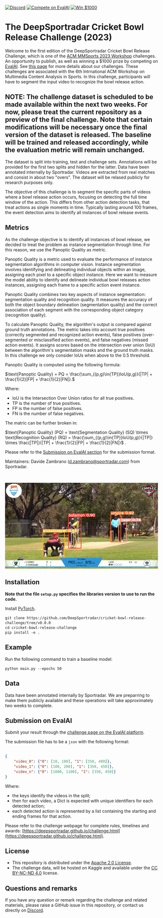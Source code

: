 [![Discord](https://badgen.net/badge/icon/discord?icon=discord&label)](https://discord.gg/JvMQgMkpkm)
[![Compete on EvalAI](https://badgen.net/badge/compete%20on/EvalAI/blue)](https://eval.ai/web/challenges/challenge-page/2077/overview)
[![Win $1000](https://badgen.net/badge/win/%241%2C000.00/yellow)](http://mmsports.multimedia-computing.de/mmsports2023/challenge.html)

# The DeepSportradar Cricket Bowl Release Challenge (2023)


Welcome to the first edition of the DeepSportradar Cricket Bowl Release Challenge, which is one of the [ACM MMSports 2023 Workshop](http://mmsports.multimedia-computing.de/mmsports2023/index.html) challenges. 
An opportunity to publish, as well as winning a $1000 prize by competing on [EvalAI](https://eval.ai/web/challenges/challenge-page/2077/overview). 
See [this page](http://mmsports.multimedia-computing.de/mmsports2023/challenge.html) for more details about our challenges.
These challenges are associated with the 6th Intrnational ACM Workshop on Multimedia Content Analysis in Sports.
In this challenge, participants will have to segment the input video to recognize the bowl release action.

## NOTE: The challenge dataset is scheduled to be made available within the next two weeks. For now, please treat the current repository as a preview of the final challenge. Note that certain modifications will be necessary once the final version of the dataset is released. The baseline will be trained and released accordingly, while the evaluation metric will remain unchanged.

The dataset is split into training, test and challenge sets. Annotations will be provided for the first two splits and hidden for the latter.
Data have been annotated internally by Sportradar. Videos are extracted from real matches and consist in about two "overs".
The dataset will be relased publicly for research purposes only.

The objective of this challenge is to segment the specific parts of videos where a bowl release action occurs, focusing on detecting the full time window of the action. 
This differs from other action detection tasks, that treat actions as single moments in time. 
Typically lasting around 100 frames, the event detection aims to identify all instances of bowl release events.

## Metrics

As the challenge objective is to identify all instances of bowl release, we decided to treat the problem as instance segmentation through time.
For this reason, we use the Panoptic Quality as metric. 

Panoptic Quality is a metric used to evaluate the performance of instance segmentation algorithms in computer vision. Instance segmentation involves identifying and delineating individual objects within an image, assigning each pixel to a specific object instance. Here we want to measure the model ability to identify and delineate individual bowl releases action instances, assigning each frame to a specific action event instance.

Panoptic Quality combines two key aspects of instance segmentation: segmentation quality and recognition quality. It measures the accuracy of both the object boundary delineation (segmentation quality) and the correct association of each segment with the corresponding object category (recognition quality).

To calculate Panoptic Quality, the algorithm's output is compared against ground truth annotations. The metric takes into account true positives (correctly segmented and recognized action events), false positives (over-segmented or misclassified action events), and false negatives (missed action events). It assigns scores based on the intersection over union (IoU) between the algorithm's segmentation masks and the ground truth masks. In this challenge we only consider IoUs when above to the 0.5 threshold.

Panoptic Quality is computed using the following formula:

$\text{Panoptic Quality} = PQ = \frac{\sum_{(p,g)\in{TP}}IoU(p,g)}{|TP| + \frac{1}{2}|FP| + \frac{1}{2}|FN|}.$


Where:

- IoU is the Intersection Over Union ratios for all true positives.
- TP is the number of true positives.
- FP is the number of false positives.
- FN is the number of false negatives.

The matric can be further broken in:

$\text{Panoptic Quality} (PQ) = \text{Segmentation Quality} (SQ) \times \text{Recognition Quality} (RQ) = \frac{\sum_{(p,g)\in{TP}}IoU(p,g)}{|TP|} \times \frac{|TP|}{|TP| + \frac{1}{2}|FP| + \frac{1}{2}|FN|}$ .



Please refer to the [Submission on EvalAI section](#submission-on-evalai) for the submission format.
    
Maintainers: Davide Zambrano (d.zambrano@sportradar.com) from Sportradar.


&nbsp;
<p align="center"><img src="assets/banner.png" width="740"></p>

## Installation

**Note that the file ```setup.py``` specifies the libraries version to use to run the code.**

Install [PyTorch](http://pytorch.org/). 

```shell
git clone https://github.com/DeepSportradar/cricket-bowl-release-challenge/tree/v0.0.0
cd cricket-bowl-release-challenge
pip install -e .
```

## Example

Run the following command to train a baseline model:
```shell
python main.py --epochs 50
```

## Data

Data have been annotated internally by Sportradar. We are preparring to make them publicly available and these operations will take approximately two weeks to complete.

## Submission on EvalAI
Submit your result through the [challenge page on the EvalAI platform](https://eval.ai/web/challenges/challenge-page/2077/overview).

The submission file has to be a ```json``` with the following format:

```json

{
    "video_0": {"0": [10, 100], "1": [350, 400]},
    "video_1": {"0": [100, 200], "1": [350, 450]},
    "video_n": {"0": [1000, 1100], "1": [350, 450]}
}

```
Where: 

- the keys identify the videos in the split;
- then for each video, a Dict is expected with unique identifiers for each detected action;
- each detected action is represented by a list containing the starting and ending frames for that action.


Please refer to the challenge webpage for complete rules, timelines and awards: [https://deepsportradar.github.io/challenge.html](https://deepsportradar.github.io/challenge.html).

## License

- This repository is distributed under the [Apache 2.0 License](https://github.com/DeepSportradar/cricket-bowl-release-challenge/blob/master/LICENSE).
- The challenge data, will be hosted on Kaggle and available under the [CC BY-NC-ND 4.0](https://creativecommons.org/licenses/by-nc-nd/4.0/) license.


## Questions and remarks
If you have any question or remark regarding the challenge and related materials, please raise a GitHub issue in this repository, or contact us directly on [Discord](https://discord.gg/JvMQgMkpkm).
